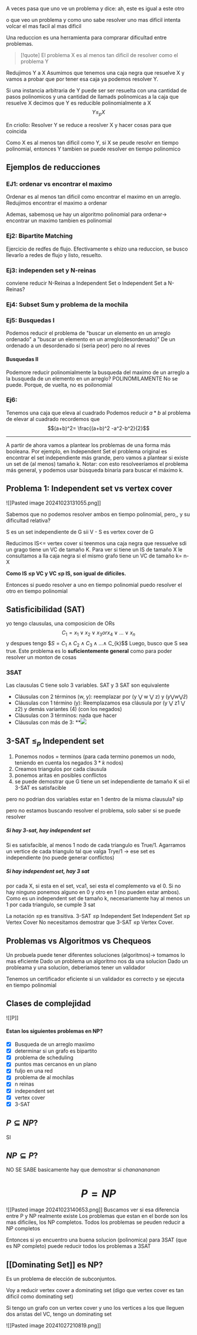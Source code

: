 A veces pasa que uno ve un problema y dice: ah, este es igual a este otro 

o que veo un problema y como uno sabe resolver uno mas dificil intenta volcar el mas facil al mas dificil


Una reduccion es una herramienta para comprarar dificultad entre problemas. 

>[!quote] El problema X es al menos tan dificil de resolver como el problema Y

Redujimos Y a X
Asumimos que tenemos una caja negra que resuelve X y vamos a probar que por tener esa caja ya podemos resolver Y.

Si una instancia arbitraria de Y puede ser ser resuelta con una cantidad de pasos polinomicos y una cantidad de llamads polinomicas a la caja que resuelve X decimos que Y es reducible polinomialmente a X 
$$Y \leq_{p}X$$

En criollo: Resolver Y se reduce a reoslver X y hacer cosas para que coincida


Como X es al menos tan dificil como Y, si X se peude resolvr en tiempo polinomial, entonces Y tambien se puede resolver en tiempo polinomico

## Ejemplos de reducciones
### EJ1: ordenar vs encontrar el maximo 
Ordenar es al menos tan dificil como encontrar el maximo en un arreglo. Redujimos encontrar el maximo a ordenar

Ademas, sabemosq ue hay un algoritmo polinomial para ordenar-> encontrar un maximo tambien es polinomial

### Ej2: Bipartite Matching 
Ejercicio de redfes de flujo. Efectivamente s ehizo una reduccion, se busco llevarlo a redes de flujo y listo, resuelto. 

### Ej3: independen set y N-reinas
conviene reducir N-Reinas a Independent Set o Independent Set a N-Reinas?


### Ej4: Subset Sum y problema de la mochila

### Ej5: Busquedas I 
Podemos reducir el problema de "buscar un elemento en un arreglo ordenado" a "buscar un elemento en un arreglo(desordenado)"
De un ordenado a un desordenado si (seria peor) pero no al reves
#### Busquedas II 
Podemore reducir polinomialmente la busqueda del maximo de un arreglo a la busqueda de un elemento en un arreglo?
POLINOMILAMENTE No se puede. Porque, de vuelta, no es poilonomial 

### Ej6: 
Tenemos una caja que eleva al cuadrado 
Podemos reducir $a*b$ al problema de elevar al cuadrado 
recordemos que $$(a+b)^2= \frac{(a+b)^2 -a^2-b^2}{2}$$


---


A partir de ahora vamos a plantear los problemas de una forma más booleana. Por ejemplo, en Independent Set el problema original es encontrar el set independiente más grande, pero vamos a plantear si existe un set de (al menos) tamaño k. 
Notar: con esto resolveeríamos el problema más general, y podemos usar búsqueda binaria para buscar el máximo k. 

## Problema 1: Independent set vs vertex cover
![[Pasted image 20241023131055.png]]

Sabemos que no podemos resolver ambos en tiempo polinomial, pero,, y su dificultad relativa?

S es un set independiente de G sii V - S es vertex cover de G

Reducimos IS<= vertex cover si teenmos una caja negra que ressuelve sdi un grago tiene un VC de tamaño K. Para ver si tiene un IS de tamaño X le consultamos a lla caja negra si el mismo grafo tiene un VC de tamaño k= n-X


**Como IS ≤p VC y VC ≤p IS, son igual de difíciles.**

Entonces si puedo resolver a uno en tiempo polinomial puedo resolver el otro en tiempo polinomial


## Satisficibilidad (SAT)
yo tengo clausulas, una composicion de ORs 
$$C_{1}= x_{1}\lor x_{2} \lor x_{3} or x_{4} \lor\dots \lor x_{n}$$
y despues tengo $$S= C_{1} \land C_{2} \land C_{3} \land\dots \land$ C_{k}$$
Luego, busco que S sea true. Este problema es lo **suficientemente general** como para poder resolver un monton de cosas

### 3SAT 
Las clausulas C tiene solo 3 variables. SAT y 3 SAT son equivalente


- Cláusulas con 2 términos (w, y): reemplazar por (y ⋁ w ⋁ z) y ($y ⋁ w ⋁ \bar{z}$)
- Cláusulas con 1 término (y): Reemplazamos esa cláusula por (y ⋁ z1 ⋁ z2) y demás variantes (4) (con los negados)
- Cláusulas con 3 términos: nada que hacer
- Cláusulas con más de 3: 
**![](https://lh7-rt.googleusercontent.com/slidesz/AGV_vUcIscgB7v6DRF_YPtudOpKNCIHe8eJBx3iqsCpVlT_wluzTyrucayVQ4B7KjQGWnLF7krxGvSQU2EO0wFjmuJ2J4M0lBZtGzdOYepYfdQEQWiPKHHmPpWQaRek0tShQR_5oMHiSTIV8VjIP4fLrRbIpNmBPtDrT=s2048?key=CZi-J0L0AHjEjsxwcKVr9g)



## 3-SAT $\leq_{p}$ Independent set
1. Ponemos nodos = terminos (para cada termino ponemos un nodo, teniendo en cuenta los negados $3*k$ nodos)
2. Creamos triangulos por cada clausula 
3. ponemos aritas en posibles conflictos 
4. se puede demostrar que G tiene un set independiente de tamaño K sii el 3-SAT es satisfacible

pero no podrian dos variables estar en 1 dentro de la misma clausula? sip

pero no estamos buscando resolver el problema, solo saber si se puede resolver

##### Si hay 3-sat, hay independent set
Si es satisfacible, al menos 1 nodo de cada triangulo es True/1. Agarramos un vertice de cada triangulo tal que valga Trye/1 -> ese set es independiente (no puede generar conflictos)

##### Si hay independent set, hay 3 sat 
por cada X, si esta en el set, vca1, sei esta el complemento va el 0. Si no hay ninguno ponemos alguno en 0 y otro en 1 (no pueden estar ambos). Como es un independent set de tamaño k, necesariamente hay al menos un 1 por cada triangulo, se cumple 3 sat

La notación ≤p es transitiva. 
3-SAT ≤p Independent Set
Independent Set ≤p Vertex Cover
No necesitamos demostrar que 3-SAT ≤p Vertex Cover. 


## Problemas vs Algoritmos vs Chequeos 
Un probuela puede tener diferentes soluciones (algoritmos)-> tomamos lo mas eficiente 
Dado un problema un algoritmo nos da una solucion 
Dado un probleama y una solucion, deberiamos tener un validador

Tenemos un certificador eficiente si un validador es correcto y se ejecuta en tiempo polinomial


## Clases de complejidad
![[P]]



#### Estan los siguientes problemas en NP?
- [x] Busqueda de un arreglo maxiimo
- [x] determinar si un grafo es bipartito 
- [x] problema de scheduling
- [x] puntos mas cercanos en un plano 
- [x] fuljo en una red
- [x] problema de al mochilas 
- [x] n reinas
- [x] independent set
- [x] vertex cover
- [x] 3-SAT

## $P \subseteq NP?$
SI

## $NP \subseteq P?$
NO SE SABE 
basicamente hay que demostrar si *chananananan*

# $$P = NP$$

![[Pasted image 20241023140653.png]]
Buscamos ver si esa diferencia entre P y NP realmente existe
Los problemas que estan en el borde son los mas dificiles, los NP completos. Todos los problemas se peuden reducir a NP completos

Entonces si yo encuentro una buena solucion (polinomica) para 3SAT (que es NP completo) puede reducir todos los problemas a 3SAT




## [[Dominating Set]] es NP?
Es un problema de elección de subconjuntos. 

Voy a reducir vertex cover a dominating set (digo que vertex cover es tan dificil como dominating set)

Si tengo un grafo con un vertex cover y uno los vertices a los que lleguen dos aristas del VC, tengo un dominating set

![[Pasted image 20241027210819.png]]